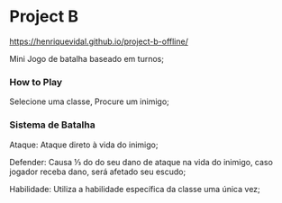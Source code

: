 # Project B

https://henriquevidal.github.io/project-b-offline/

Mini Jogo de batalha baseado em turnos;

### How to Play

Selecione uma classe,
Procure um inimigo;

### Sistema de Batalha

Ataque: Ataque direto à vida do inimigo;

Defender: Causa ⅓ do do seu dano de ataque na vida do inimigo, caso jogador receba dano, será afetado seu escudo;

Habilidade: Utiliza a habilidade específica da classe uma única vez;
